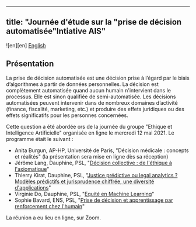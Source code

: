 
---
title: "Journée d'étude sur la "prise de décision automatisée"Intiative AIS"
---
![en][en] [English](en/index.md)


## Présentation

La prise de décision automatisée est une décision prise à l’égard par le biais d’algorithmes à partir de données personnelles. La décision est complètement automatisée quand aucun humain n'intervient dans le processus. Elle est sinon qualifiée de semi-automatisée. Les décisions automatisées peuvent intervenir dans de nombreux domaines d’activité (finance, fiscalité, marketing, etc.) et produire des effets juridiques ou des effets significatifs pour les personnes concernées.

Cette question a été abordée ors de la journée du groupe "Ethique et Intelligence Artificielle" organisée en ligne le mercredi 12 mai 2021. Le programme était le suivant :

* Anita Burgun, AP-HP, Université de Paris, "Décision médicale : concepts et réalités" (la présentation sera mise en ligne dès sa réception)
* Jérôme Lang, Dauphine, PSL, "[Décision collective : de l'éthique à l'axiomatique](https://github.com/ais-initiative/ais-initiative.github.io/blob/master/decision-ai-lang.pdf)"
* Thierry Kirat, Dauphine, PSL, "[Justice prédictive ou legal analytics ? Modèles prédictifs et jurisprudence chiffrée, une diversité d'applications](https://github.com/ais-initiative/ais-initiative.github.io/blob/master/decision-ai-kirat.pdf)"
* Virginie Do, Dauphine, PSL, "[Equité en Machine Learning](https://github.com/ais-initiative/ais-initiative.github.io/blob/master/decision-ai-do.pdf)"
* Sophie Bavard, ENS, PSL, "[Prise de décision et apprentissage par renforcement chez l'humain](https://github.com/ais-initiative/ais-initiative.github.io/blob/master/decision-ai-bavard.pdf)"

La réunion a eu lieu en ligne, sur Zoom. 

